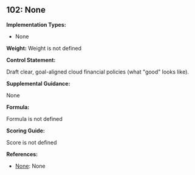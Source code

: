 ## 102: None

**Implementation Types:**
 
- None

**Weight:** Weight is not defined

**Control Statement:**

Draft clear, goal-aligned cloud financial policies (what "good" looks like).

**Supplemental Guidance:**

None

**Formula:**

Formula is not defined

**Scoring Guide:**

Score is not defined

**References:**

- [None](None): None